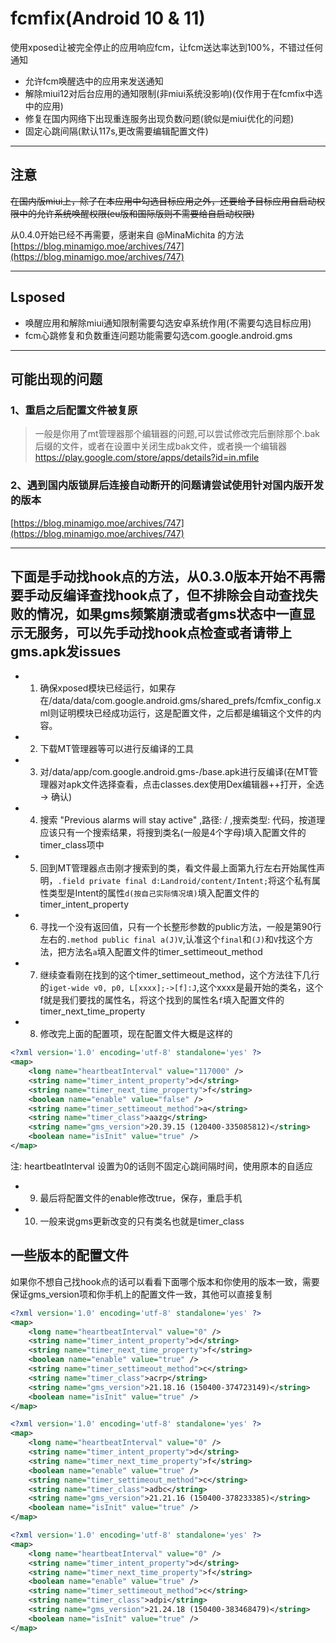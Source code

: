 # fcmfix(Android 10 & 11)

使用xposed让被完全停止的应用响应fcm，让fcm送达率达到100%，不错过任何通知  

- 允许fcm唤醒选中的应用来发送通知
- 解除miui12对后台应用的通知限制(非miui系统没影响)(仅作用于在fcmfix中选中的应用)
- 修复在国内网络下出现重连服务出现负数问题(貌似是miui优化的问题)
- 固定心跳间隔(默认117s,更改需要编辑配置文件)

---

## 注意

~~在国内版miui上，除了在本应用中勾选目标应用之外，还要给予目标应用自启动权限中的允许系统唤醒权限(eu版和国际版则不需要给自启动权限)~~

从0.4.0开始已经不再需要，感谢来自 @MinaMichita 的方法 [https://blog.minamigo.moe/archives/747](https://blog.minamigo.moe/archives/747)

---

## Lsposed
- 唤醒应用和解除miui通知限制需要勾选安卓系统作用(不需要勾选目标应用)
- fcm心跳修复和负数重连问题功能需要勾选com.google.android.gms

---

## 可能出现的问题

### 1、重启之后配置文件被复原
> 一般是你用了mt管理器那个编辑器的问题,可以尝试修改完后删除那个.bak后缀的文件，或者在设置中关闭生成bak文件，或者换一个编辑器 https://play.google.com/store/apps/details?id=in.mfile

### 2、遇到国内版锁屏后连接自动断开的问题请尝试使用针对国内版开发的版本
[https://blog.minamigo.moe/archives/747](https://blog.minamigo.moe/archives/747)

---

## 下面是手动找hook点的方法，从0.3.0版本开始不再需要手动反编译查找hook点了，但不排除会自动查找失败的情况，如果gms频繁崩溃或者gms状态中一直显示无服务，可以先手动找hook点检查或者请带上gms.apk发issues
- 1. 确保xposed模块已经运行，如果存在/data/data/com.google.android.gms/shared_prefs/fcmfix_config.xml则证明模块已经成功运行，这是配置文件，之后都是编辑这个文件的内容。
- 2. 下载MT管理器等可以进行反编译的工具
- 3. 对/data/app/com.google.android.gms-/base.apk进行反编译(在MT管理器对apk文件选择查看，点击classes.dex使用Dex编辑器++打开，全选 -> 确认)
- 4. 搜索 "Previous alarms will stay active" ,路径: / ,搜索类型: 代码，按道理应该只有一个搜索结果，将搜到类名(一般是4个字母)填入配置文件的timer_class项中
- 5. 回到MT管理器点击刚才搜索到的类，看文件最上面第九行左右开始属性声明，`.field private final d:Landroid/content/Intent;`将这个私有属性类型是Intent的属性`d(按自己实际情况填)`填入配置文件的timer_intent_property
- 6. 寻找一个没有返回值，只有一个长整形参数的public方法，一般是第90行左右的`.method public final a(J)V`,认准这个`final`和`(J)`和`V`找这个方法，把方法名`a`填入配置文件的timer_settimeout_method
- 7. 继续查看刚在找到的这个timer_settimeout_method，这个方法往下几行的`iget-wide v0, p0, L[xxxx];->[f]:J`,这个xxxx是最开始的类名，这个f就是我们要找的属性名，将这个找到的属性名`f`填入配置文件的timer_next_time_property
- 8. 修改完上面的配置项，现在配置文件大概是这样的
```xml
<?xml version='1.0' encoding='utf-8' standalone='yes' ?>
<map>
    <long name="heartbeatInterval" value="117000" />
    <string name="timer_intent_property">d</string>
    <string name="timer_next_time_property">f</string>
    <boolean name="enable" value="false" />
    <string name="timer_settimeout_method">a</string>
    <string name="timer_class">aazg</string>
    <string name="gms_version">20.39.15 (120400-335085812)</string>
    <boolean name="isInit" value="true" />
</map>

```
注: heartbeatInterval 设置为0的话则不固定心跳间隔时间，使用原本的自适应

- 9. 最后将配置文件的enable修改true，保存，重启手机

- 10. 一般来说gms更新改变的只有类名也就是timer_class


## 一些版本的配置文件

如果你不想自己找hook点的话可以看看下面哪个版本和你使用的版本一致，需要保证gms_version项和你手机上的配置文件一致，其他可以直接复制

```xml
<?xml version='1.0' encoding='utf-8' standalone='yes' ?>
<map>
    <long name="heartbeatInterval" value="0" />
    <string name="timer_intent_property">d</string>
    <string name="timer_next_time_property">f</string>
    <boolean name="enable" value="true" />
    <string name="timer_settimeout_method">c</string>
    <string name="timer_class">acrp</string>
    <string name="gms_version">21.18.16 (150400-374723149)</string>
    <boolean name="isInit" value="true" />
</map>

<?xml version='1.0' encoding='utf-8' standalone='yes' ?>
<map>
    <long name="heartbeatInterval" value="0" />
    <string name="timer_intent_property">d</string>
    <string name="timer_next_time_property">f</string>
    <boolean name="enable" value="true" />
    <string name="timer_settimeout_method">c</string>
    <string name="timer_class">adbc</string>
    <string name="gms_version">21.21.16 (150400-378233385)</string>
    <boolean name="isInit" value="true" />
</map>

<?xml version='1.0' encoding='utf-8' standalone='yes' ?>
<map>
    <long name="heartbeatInterval" value="0" />
    <string name="timer_intent_property">d</string>
    <string name="timer_next_time_property">f</string>
    <boolean name="enable" value="true" />
    <string name="timer_settimeout_method">c</string>
    <string name="timer_class">adpi</string>
    <string name="gms_version">21.24.18 (150400-383468479)</string>
    <boolean name="isInit" value="true" />
</map>
```
